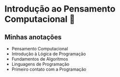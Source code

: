 # Introdução ao Pensamento Computacional  :thinking:

## Minhas anotações

* Pensamento Computacional
* Introdução à Lógica de Programação
* Fundamentos de Algoritmos
* Linguagens de Programação
* Primeiro contato com a Programação